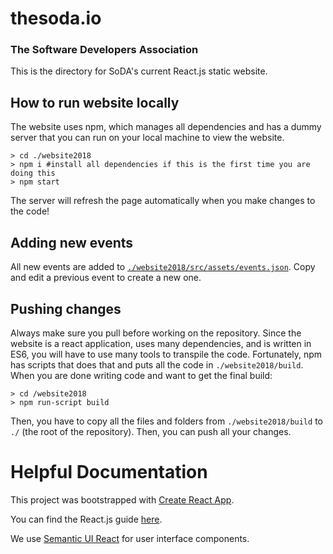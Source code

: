 # thesoda.io
### The Software Developers Association

This is the directory for SoDA's current React.js static website.

## How to run website locally
The website uses npm, which manages all dependencies and has a dummy server that you can run on your local machine to view the website.
```shell
> cd ./website2018
> npm i #install all dependencies if this is the first time you are doing this
> npm start
```

The server will refresh the page automatically when you make changes to the code!

## Adding new events

All new events are added to
[`./website2018/src/assets/events.json`](./src/assets/events.json). Copy and
edit a previous event to create a new one.

## Pushing changes

Always make sure you pull before working on the repository. Since the website is
a react application, uses many dependencies, and is written in ES6, you will
have to use many tools to transpile the code. Fortunately, npm has scripts that
does that and puts all the code in `./website2018/build`. When you are done
writing code and want to get the final build:

```shell
> cd /website2018
> npm run-script build
```

Then, you have to copy all the files and folders from `./website2018/build` to
`./` (the root of the repository). Then, you can push all your changes.

# Helpful Documentation

This project was bootstrapped with [Create React App](https://github.com/facebookincubator/create-react-app).

You can find the React.js guide [here](https://github.com/facebookincubator/create-react-app/blob/master/packages/react-scripts/template/README.md).

We use [Semantic UI React](https://react.semantic-ui.com) for user interface
components.
